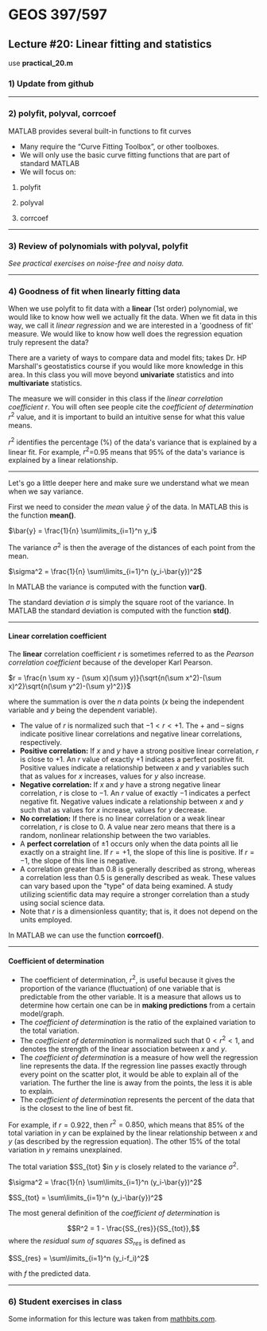 # GEOS 397/597

## Lecture #20: Linear fitting and statistics
use __practical_20.m__

### 1) Update from github
---
### 2) polyfit, polyval, corrcoef

MATLAB provides several built-in functions to fit curves* Many require the “Curve Fitting Toolbox”, or other toolboxes.
* We will only use the basic curve fitting functions that are part of standard MATLAB
* We will focus on:
	
1) polyfit

2) polyval

5) corrcoef
---### 3) Review of polynomials with polyval, polyfit

_See practical exercises on noise-free and noisy data._---

### 4) Goodness of fit when linearly fitting data

When we use polyfit to fit data with a __linear__ (1st order) polynomial, we would like to know how well we actually fit the data. When we fit data in this way, we call it _linear regression_ and we are interested in a 'goodness of fit' measure. We would like to know how well does the regression equation truly represent the data?

There are a variety of ways to compare data and model fits; takes Dr. HP Marshall's geostatistics course if you would like more knowledge in this area. In this class you will move beyond __univariate__ statistics and into __multivariate__ statistics.

The measure we will consider in this class if the _linear correlation coefficient_ $r$. You will often see people cite the _coefficient of determination_ $r^2$ value, and it is important to build an intuitive sense for what this value means. 

$r^2$ identifies the percentage (%) of the data's variance that is explained by a linear fit. For example, $r^2$=0.95 means that 95% of the data's variance is explained by a linear relationship.

---

Let's go a little deeper here and make sure we understand what we mean when we say variance.

First we need to consider the _mean_ value $\bar{y}$ of the data. In MATLAB this is the function __mean()__.

$\bar{y} = \frac{1}{n} \sum\limits_{i=1}^n y_i$

The variance $\sigma^2$ is then the average of the distances of each point from the mean.

$\sigma^2 = \frac{1}{n} \sum\limits_{i=1}^n (y_i-\bar{y})^2$

In MATLAB the variance is computed with the function __var()__.

The standard deviation $\sigma$ is simply the square root of the variance. In MATLAB the standard deviation is computed with the function __std()__.

---

#### Linear correlation coefficient

The __linear__ correlation coefficient $r$ is sometimes referred to as the _Pearson correlation coefficient_ because of the developer Karl Pearson.

$r = \frac{n \sum xy - (\sum x)(\sum y)}{\sqrt{n(\sum x^2)-(\sum x)^2}\sqrt{n(\sum y^2)-(\sum y)^2}}$

where the summation is over the $n$ data points ($x$ being the independent variable and $y$ being the dependent variable).

* The value of $r$ is normalized such that $-1 < r < +1$. The $+$ and $–$ signs indicate positive linear correlations and negative linear correlations, respectively. 
* __Positive correlation:__ If $x$ and $y$ have a strong positive linear correlation, $r$ is close to $+1$. An $r$ value of exactly $+1$ indicates a perfect positive fit. Positive values indicate a relationship between $x$ and $y$ variables such that as values for $x$ increases, values for $y$ also increase.
* __Negative correlation:__ If $x$ and $y$ have a strong negative linear correlation, $r$ is close to $-1$. An $r$ value of exactly $-1$ indicates a perfect negative fit. Negative values indicate a relationship between $x$ and $y$ such that as values for $x$ increase, values for $y$ decrease.
* __No correlation:__ If there is no linear correlation or a weak linear correlation, $r$ is close to 0. A value near zero means that there is a random, nonlinear relationship between the two variables.
* A __perfect correlation__ of $\pm 1$ occurs only when the data points all lie exactly on a straight line. If $r = +1$, the slope of this line is positive.  If $r = -1$, the slope of this line is negative.
* A correlation greater than 0.8 is generally described as strong, whereas a correlation less than 0.5 is generally described as weak. These values can vary based upon the "type" of data being examined. A study utilizing scientific data may require a stronger correlation than a study using social science data.    
* Note that $r$ is a dimensionless quantity; that is, it does not depend on the units employed.

In MATLAB we can use the function __corrcoef()__.

---

#### Coefficient of determination

* The coefficient of determination, $r^2$, is useful because it gives the proportion of the variance (fluctuation) of one variable that is predictable from the other variable. It is a measure that allows us to determine how certain one can be in __making predictions__ from a certain model/graph.
* The _coefficient of determination_ is the ratio of the explained variation to the total variation.
* The _coefficient of determination_ is normalized such that $0 < r^2 < 1$,  and denotes the strength of the linear association between $x$ and $y$.
* The _coefficient of determination_ is a measure of how well the regression line represents the data. If the regression line passes exactly through every point on the scatter plot, it would be able to explain all of the variation. The further the line is away from the points, the less it is able to explain.
* The _coefficient of determination_ represents the percent of the data that is the closest to the line of best fit.

For example, if $r = 0.922$, then $r^2 = 0.850$, which means that 85% of the total variation in $y$ can be explained by the linear relationship between $x$ and $y$ (as described by the regression equation). The other 15% of the total variation in $y$ remains unexplained.

The total variation $SS_{tot} $in $y$ is closely related to the variance $\sigma^2$.

$\sigma^2 = \frac{1}{n} \sum\limits_{i=1}^n (y_i-\bar{y})^2$

$SS_{tot} = \sum\limits_{i=1}^n (y_i-\bar{y})^2$

The most general definition of the _coefficient of determination_ is 

$$R^2 = 1 - \frac{SS_{res}}{SS_{tot}},$$ where the _residual sum of squares_ $SS_{res}$ is defined as

$SS_{res} = \sum\limits_{i=1}^n (y_i-f_i)^2$

with $f$ the predicted data.

---

### 6) Student exercises in class


Some information for this lecture was taken from [mathbits.com](http://mathbits.com/MathBits/TISection/Statistics2/correlation.htm).

